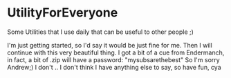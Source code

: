 # UtilityForEveryone
Some Utilities that I use daily that can be useful to other people ;)

I'm just getting started, so I'd say it would be just fine for me. Then I will continue with this very beautiful thing. I got a bit of a cue from
Endermanch, in fact, a bit of .zip will have a password: "mysubsarethebest" So I'm sorry Andrew;) I don't ..
I don't think I have anything else to say, so have fun, cya
